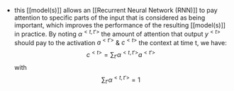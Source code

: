 - this [[model(s)]] allows an [[Recurrent Neural Network (RNN)]] to pay attention to specific parts of the input that is considered as being important, which improves the performance of the resulting [[model(s)]] in practice. By noting $\alpha ^{<t,t'>}$ the amount of attention that output $y^{<t>}$ should pay to the activation $a^{<t'>}$ & $c^{<t>}$ the context at time t, we have:
$$c^{<t>}=\displaystyle\sum_{t'}\alpha ^{<t,t'>}a^{<t'>}$$
with
$$\displaystyle\sum_{t'}\alpha ^{<t,t'>}=1$$